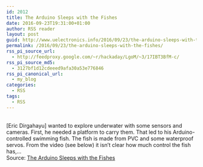 ```yaml
---
id: 2012
title: The Arduino Sleeps with the Fishes
date: 2016-09-23T19:31:00+01:00
author: RSS reader
layout: post
guid: http://www.uelectronics.info/2016/09/23/the-arduino-sleeps-with-the-fishes/
permalink: /2016/09/23/the-arduino-sleeps-with-the-fishes/
rss_pi_source_url:
  - http://feedproxy.google.com/~r/hackaday/LgoM/~3/17IBT3BfM-c/
rss_pi_source_md5:
  - 3127bf1d12cdeeed9afa30a53e776846
rss_pi_canonical_url:
  - my_blog
categories:
  - RSS
tags:
  - RSS
---
```

&#013;  
[Eric Dirgahayu] wanted to explore underwater with some sensors and cameras. First, he needed a platform to carry them. That led to his Arduino-controlled swimming fish. The fish is made from PVC and some waterproof servos. From the video (see below) it isn’t clear how much control the fish has,…&#013;  
Source: <a href="http://feedproxy.google.com/~r/hackaday/LgoM/~3/17IBT3BfM-c/" target="_blank">The Arduino Sleeps with the Fishes</a>